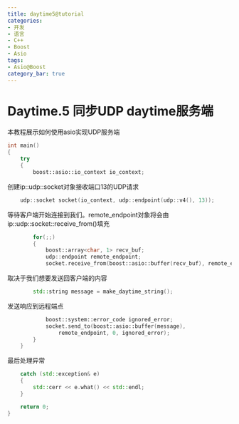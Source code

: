 ```yaml
---
title: daytime5@tutorial
categories:
- 开发
- 语言
- C++
- Boost
- Asio
tags:
- Asio@Boost
category_bar: true
---
```

# Daytime.5 同步UDP daytime服务端
本教程展示如何使用asio实现UDP服务端
``` c++
int main()
{
    try
    {
        boost::asio::io_context io_context;
```
创建ip::udp::socket对象接收端口13的UDP请求
``` c++
    udp::socket socket(io_context, udp::endpoint(udp::v4(), 13));
```
等待客户端开始连接到我们。remote_endpoint对象将会由ip::udp::socket::receive_from()填充
``` c++
        for(;;)
        {
            boost::array<char, 1> recv_buf;
            udp::endpoint remote_endpoint;
            socket.receive_from(boost::asio::buffer(recv_buf), remote_endpoint);
```
取决于我们想要发送回客户端的内容
``` c++
        std::string message = make_daytime_string();
```
发送响应到远程端点
``` c++
            boost::system::error_code ignored_error;
            socket.send_to(boost::asio::buffer(message),
                remote_endpoint, 0, ignored_error);
        }
    }
```
最后处理异常
``` c++
    catch (std::exception& e)
    {
        std::cerr << e.what() << std::endl;
    }

    return 0;
}
```
